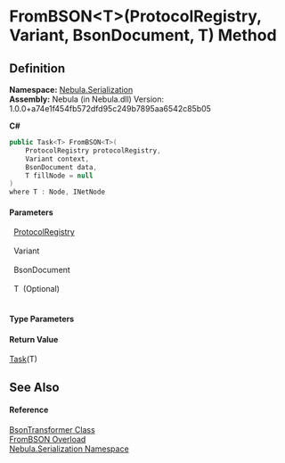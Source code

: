 # FromBSON&lt;T&gt;(ProtocolRegistry, Variant, BsonDocument, T) Method




## Definition
**Namespace:** <a href="N_Nebula_Serialization">Nebula.Serialization</a>  
**Assembly:** Nebula (in Nebula.dll) Version: 1.0.0+a74e1f454fb572dfd95c249b7895aa6542c85b05

**C#**
``` C#
public Task<T> FromBSON<T>(
	ProtocolRegistry protocolRegistry,
	Variant context,
	BsonDocument data,
	T fillNode = null
)
where T : Node, INetNode

```



#### Parameters
<dl><dt>  <a href="T_Nebula_Serialization_ProtocolRegistry">ProtocolRegistry</a></dt><dd> </dd><dt>  Variant</dt><dd> </dd><dt>  BsonDocument</dt><dd> </dd><dt>  T  (Optional)</dt><dd> </dd></dl>

#### Type Parameters
<dl><dt /><dd /></dl>

#### Return Value
<a href="https://learn.microsoft.com/dotnet/api/system.threading.tasks.task-1" target="_blank" rel="noopener noreferrer">Task</a>(T)

## See Also


#### Reference
<a href="T_Nebula_Serialization_BsonTransformer">BsonTransformer Class</a>  
<a href="Overload_Nebula_Serialization_BsonTransformer_FromBSON">FromBSON Overload</a>  
<a href="N_Nebula_Serialization">Nebula.Serialization Namespace</a>  
